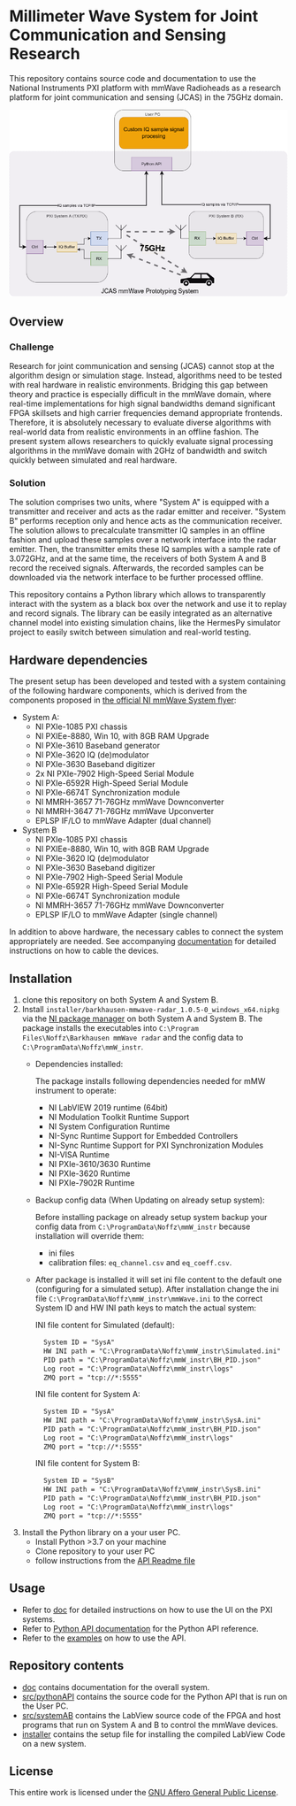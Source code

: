 # Millimeter Wave System for Joint Communication and Sensing Research

This repository contains source code and documentation to use the National Instruments PXI platform with mmWave Radioheads as a research platform for joint communication and sensing (JCAS) in the 75GHz domain.

![](doc/system-overview.drawio.png)

## Overview
### Challenge
Research for joint communication and sensing (JCAS) cannot stop at the algorithm design or simulation stage.
Instead, algorithms need to be tested with real hardware in realistic environments.
Bridging this gap between theory and practice is especially difficult in the mmWave domain, where real-time implementations for high signal bandwidths demand significant FPGA skillsets and high carrier frequencies demand appropriate frontends.
Therefore, it is absolutely necessary to evaluate diverse algorithms with real-world data from realistic environments in an offline fashion.
The present system allows researchers to quickly evaluate signal processing algorithms in the mmWave domain with 2GHz of bandwidth and switch quickly between simulated and real hardware.

### Solution
The solution comprises two units, where "System A" is equipped with a transmitter and receiver and acts as the radar emitter and receiver. "System B" performs reception only and hence acts as the communication receiver.
The solution allows to precalculate transmitter IQ samples in an offline fashion and upload these samples over a network interface into the radar emitter. Then, the transmitter emits these IQ samples with a sample rate of 3.072GHz, and at the same time, the receivers of both System A and B record the received signals. Afterwards, the recorded samples can be downloaded via the network interface to be further processed offline.

This repository contains a Python library which allows to transparently interact with the system as a black box over the network and use it to replay and record signals. The library can be easily integrated as an alternative channel model into existing simulation chains, like the HermesPy simulator project to easily switch between simulation and real-world testing.


## Hardware dependencies
The present setup has been developed and tested with a system containing of the following hardware components, which is derived from the components proposed in [the official NI mmWave System flyer](https://www.ni.com/pdf/datasheet/us/71_76_GHz_Millimeter_Wave_Transceiver_System.pdf):

- System A:
  - NI PXIe-1085 PXI chassis
  - NI PXIEe-8880, Win 10, with 8GB RAM Upgrade
  - NI PXIe-3610 Baseband generator
  - NI PXIe-3620 IQ (de)modulator
  - NI PXIe-3630 Baseband digitizer
  - 2x NI PXIe-7902 High-Speed Serial Module
  - NI PXIe-6592R High-Speed Serial Module
  - NI PXIe-6674T Synchronization module
  - NI MMRH-3657 71-76GHz mmWave Downconverter
  - NI MMRH-3647 71-76GHz mmWave Upconverter
  - EPLSP IF/LO to mmWave Adapter (dual channel)
- System B
  - NI PXIe-1085 PXI chassis
  - NI PXIEe-8880, Win 10, with 8GB RAM Upgrade
  - NI PXIe-3620 IQ (de)modulator
  - NI PXIe-3630 Baseband digitizer
  - NI PXIe-7902 High-Speed Serial Module
  - NI PXIe-6592R High-Speed Serial Module
  - NI PXIe-6674T Synchronization module
  - NI MMRH-3657 71-76GHz mmWave Downconverter
  - EPLSP IF/LO to mmWave Adapter (single channel)

In addition to above hardware, the necessary cables to connect the system appropriately are needed. See accompanying [documentation](doc/documenation-mmWaveSystem.pdf) for detailed instructions on how to cable the devices.

## Installation
1. clone this repository on both System A and System B.
2. Install `installer/barkhausen-mmwave-radar_1.0.5-0_windows_x64.nipkg` via the [NI package manager](https://www.ni.com/en-rs/support/downloads/software-products/download.package-manager.html) on both System A and System B. The package installs the executables into `C:\Program Files\Noffz\Barkhausen mmWave radar` and the config data to `C:\ProgramData\Noffz\mmW_instr`.
    - Dependencies installed:

      The package installs following dependencies needed for mMW instrument to operate:

        - NI LabVIEW 2019 runtime (64bit)
        - NI Modulation Toolkit Runtime Support
        - NI System Configuration Runtime
        - NI-Sync Runtime Support for Embedded Controllers
        - NI-Sync Runtime Support for PXI Synchronization Modules
        - NI-VISA Runtime
        - NI PXIe-3610/3630 Runtime
        - NI PXIe-3620 Runtime
        - NI PXIe-7902R Runtime

    - Backup config data (When Updating on already setup system):

      Before installing package on already setup system backup your config data from `C:\ProgramData\Noffz\mmW_instr` because installation will override them:
        - ini files
        - calibration files: `eq_channel.csv` and `eq_coeff.csv`.


    - After package is installed it will set ini file content to the default one (configuring for a simulated setup). After installation change the ini file `C:\ProgramData\Noffz\mmW_instr\mmWave.ini` to the correct System ID and HW INI path keys to match the actual system:

      INI file content for Simulated (default):

      ```
        System ID = "SysA"
        HW INI path = "C:\ProgramData\Noffz\mmW_instr\Simulated.ini"
        PID path = "C:\ProgramData\Noffz\mmW_instr\BH_PID.json"
        Log root = "C:\ProgramData\Noffz\mmW_instr\logs"
        ZMQ port = "tcp://*:5555"
      ```

      INI file content for System A:

      ```
        System ID = "SysA"
        HW INI path = "C:\ProgramData\Noffz\mmW_instr\SysA.ini"
        PID path = "C:\ProgramData\Noffz\mmW_instr\BH_PID.json"
        Log root = "C:\ProgramData\Noffz\mmW_instr\logs"
        ZMQ port = "tcp://*:5555"
      ```

      INI file content for System B:

      ```
        System ID = "SysB"
        HW INI path = "C:\ProgramData\Noffz\mmW_instr\SysB.ini"
        PID path = "C:\ProgramData\Noffz\mmW_instr\BH_PID.json"
        Log root = "C:\ProgramData\Noffz\mmW_instr\logs"
        ZMQ port = "tcp://*:5555"
      ```
3. Install the Python library on a your user PC.
    - Install Python >3.7 on your machine
    - Clone repository to your user PC
    - follow instructions from the [API Readme file](src/pythonAPI/README.md)



## Usage
- Refer to [doc](doc/documentation-mmWaveSystem.pdf) for detailed instructions on how to use the UI on the PXI systems.
- Refer to [Python API documentation](src/pythonAPI/mmw/Documentation/html/index.html) for the Python API reference.
- Refer to the [examples](src/pythonAPI/examples) on how to use the API.

## Repository contents
- [doc](doc) contains documentation for the overall system.
- [src/pythonAPI](src/pythonAPI) contains the source code for the Python API that is run on the User PC.
- [src/systemAB](src/systemAB) contains the LabView source code of the FPGA and host programs that run on System A and B to control the mmWave devices.
- [installer](installer) contains the setup file for installing the compiled LabView Code on a new system.

## License
This entire work is licensed under the [GNU Affero General Public License](https://www.gnu.org/licenses/agpl-3.0.en.html).
